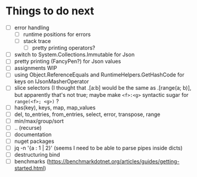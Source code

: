 # Things to do next

- [ ] error handling
  - [ ] runtime positions for errors
  - [ ] stack trace
    - [ ] pretty printing operators?
- [ ] switch to System.Collections.Immutable for Json
- [ ] pretty printing (FancyPen?) for Json values
- [ ] assignments WIP
- [ ] using Object.ReferenceEquals and RuntimeHelpers.GetHashCode for keys on IJsonMasherOperator
- [ ] slice selectors (I thought that .[a:b] would be the same as .[range(a; b)], but apparently that's not true; maybe make `<f>:<g>` syntactic sugar for `range(<f>; <g>)` ?
- [ ] has(key), keys, map, map_values
- [ ] del, to_entries, from_entries, select, error, transpose, range
- [ ] min/max/group/sort
- [ ] .. (recurse)
- [ ] documentation
- [ ] nuget packages
- [ ] jq -n '{a : 1 | 2}' (seems I need to be able to parse pipes inside dicts)
- [ ] destructuring bind
- [ ] benchmarks (https://benchmarkdotnet.org/articles/guides/getting-started.html)